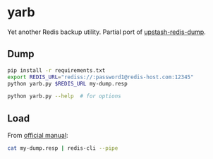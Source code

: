 # yarb

Yet another Redis backup utility. Partial port of [upstash-redis-dump](https://github.com/upstash/upstash-redis-dump).

## Dump

```sh
pip install -r requirements.txt
export REDIS_URL="rediss://:password1@redis-host.com:12345"
python yarb.py $REDIS_URL my-dump.resp

python yarb.py --help  # for options
```

## Load

From [official manual](https://redis.io/docs/manual/patterns/bulk-loading/):

```sh
cat my-dump.resp | redis-cli --pipe
```

